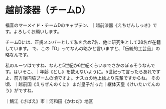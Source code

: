 # 越前漆器（チームD）

福音のマーメイド・チームDのキャプテン、｜越前漆器《えちぜんしっき》です。よろしくお願いします。

チームDには、正規メンバーとして私を含め7名、他に研究生として28名が在籍しています。
で、この『D』ってなんの略かと言いますと、『伝統的工芸品』の略なんです。

私のルーツはですね、なんと5世紀か6世紀くらいまでさかのぼるそうなんです。はいそこ、｜年齢《とし》を数えないように。5世紀って言ったらあれですよ、前方後円墳ブームの頃ですよ。ナスカの地上絵より先輩ですからね。
その頃、｜越前国《えちぜんのくに》
まだ皇子だった｜継体天皇《けいたいてんのう》がですね、



｜鯖江《さばえ》市｜河和田《かわだ》地区
<!--stackedit_data:
eyJoaXN0b3J5IjpbLTE5OTEyODQ5NDAsLTE3ODQ4NDcwMTcsMT
AyNzEwMDI1OCwtMTQyMjM4MzE3LC00Mzc0NjY3MzAsLTQ2Mjc1
ODc2OCw4MjQwMDQzNzIsLTE2MDU3MDk3NjBdfQ==
-->